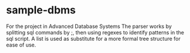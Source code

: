 # sample-dbms
For the project in Advanced Database Systems
The parser works by splitting sql commands by ;, then using regexes to identify patterns in the sql script.
A list is used as substitute for a more formal tree structure for ease of use.